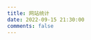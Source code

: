 ```yaml
---
title: 网站统计
date: 2022-09-15 21:30:00
comments: false
---
```



<!-- <script
  src="https://unpkg.com/github-calendar@latest/dist/github-calendar.min.js"
></script>


<link
   rel="stylesheet"
   href="https://unpkg.com/github-calendar@latest/dist/github-calendar-responsive.css"
/>


<div class="calendar">
   
    Loading the data just for you.
</div>

<script>
    GitHubCalendar(".calendar", "1300972169");

    GitHubCalendar(".calendar", "1300972169", {
       proxy (username) {
         return fetch(`https://your-proxy.com/github?user=${username}`)
       }
    }).then(r => r.text())
    GitHubCalendar(".calendar", "1300972169", { tooltips: true ,responsive: true });
    
</script>  -->